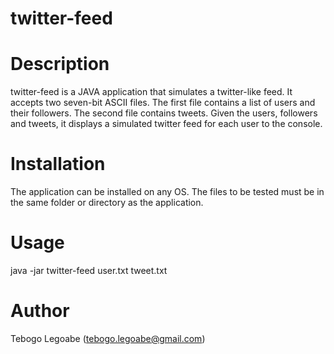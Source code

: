 # twitter-feed

# Description
twitter-feed is a JAVA application that simulates a twitter-like feed. It accepts two seven-bit ASCII files. The first file contains a list of users and their followers. The second file contains tweets. Given the users, followers and tweets, it displays a simulated twitter feed for each user to the console.

# Installation
The application can be installed on any OS. The files to be tested must be in the same folder or directory as the application. 

# Usage
java -jar twitter-feed user.txt tweet.txt

# Author
Tebogo Legoabe (tebogo.legoabe@gmail.com)
